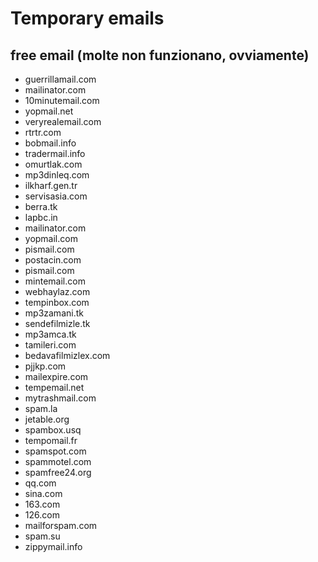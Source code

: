 # Temporary emails

## free email (molte non funzionano, ovviamente)

- guerrillamail.com
- mailinator.com
- 10minutemail.com
- yopmail.net
- veryrealemail.com
- rtrtr.com
- bobmail.info
- tradermail.info
- omurtlak.com
- mp3dinleq.com
- ilkharf.gen.tr
- servisasia.com
- berra.tk
- lapbc.in
- mailinator.com
- yopmail.com
- pismail.com
- postacin.com
- pismail.com
- mintemail.com
- webhaylaz.com
- tempinbox.com
- mp3zamani.tk
- sendefilmizle.tk
- mp3amca.tk
- tamileri.com
- bedavafilmizlex.com
- pjjkp.com
- mailexpire.com
- tempemail.net
- mytrashmail.com
- spam.la
- jetable.org
- spambox.usq
- tempomail.fr
- spamspot.com
- spammotel.com
- spamfree24.org
- qq.com
- sina.com
- 163.com
- 126.com
- mailforspam.com
- spam.su
- zippymail.info

